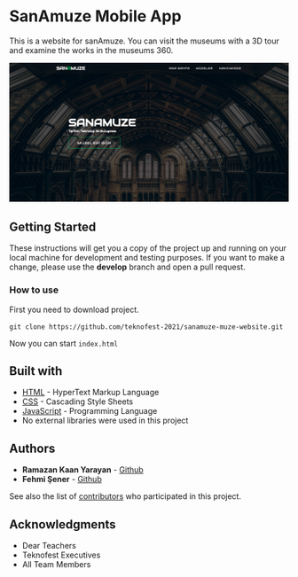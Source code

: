 # SanAmuze Mobile App

This is a website for sanAmuze. You can visit the museums with a 3D tour and examine the works in the museums 360.

<img src="./images/screenshot-home.png">

## Getting Started

These instructions will get you a copy of the project up and running on your local machine for development and testing purposes. If you want to make a change, please use the **develop** branch and open a pull request.

### How to use
First you need to download project.
```
git clone https://github.com/teknofest-2021/sanamuze-muze-website.git
```
Now you can start ``index.html``

## Built with

* [HTML](https://tr.wikipedia.org/wiki/HTML) - HyperText Markup Language
* [CSS](https://tr.wikipedia.org/wiki/CSS) - Cascading Style Sheets
* [JavaScript](https://www.javascript.com/) - Programming Language
* No external libraries were used in this project

## Authors

* **Ramazan Kaan Yarayan** - [Github](https://github.com/rknyryn)
* **Fehmi Şener** - [Github](https://github.com/fehmiisener)

See also the list of [contributors](https://github.com/teknofest-2021/sanamuze-mobile-app/contributors) who participated in this project.

## Acknowledgments

* Dear Teachers
* Teknofest Executives
* All Team Members
